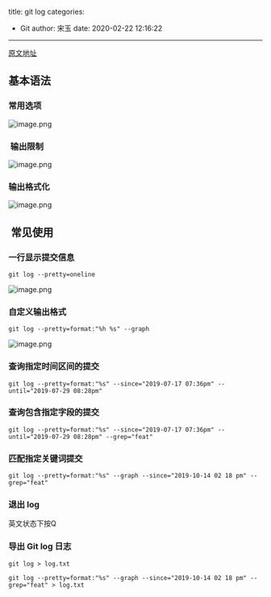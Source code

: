 title: git log
categories:
 - Git
author: 宋玉
date: 2020-02-22 12:16:22
---
[原文地址](https://git-scm.com/book/zh/v2/Git-%E5%9F%BA%E7%A1%80-%E6%9F%A5%E7%9C%8B%E6%8F%90%E4%BA%A4%E5%8E%86%E5%8F%B2)

<a name="6NVIP"></a>
## 基本语法

<a name="vVOsX"></a>
### 常用选项

![image.png](https://cdn.nlark.com/yuque/0/2019/png/394169/1570602858876-5a880212-daf3-491c-8a44-83cb794b2f50.png#align=left&display=inline&height=489&name=image.png&originHeight=489&originWidth=681&size=74271&status=done&style=none&width=681)

<a name="1bfOH"></a>
###  输出限制

![image.png](https://cdn.nlark.com/yuque/0/2019/png/394169/1570602960576-3612038a-c846-4805-9918-3c93ba23882d.png#align=left&display=inline&height=388&name=image.png&originHeight=388&originWidth=430&size=43749&status=done&style=none&width=430)

<a name="RR1MX"></a>
### 输出格式化

![image.png](https://cdn.nlark.com/yuque/0/2019/png/394169/1570602736343-450b2672-7710-4478-b6f5-4354df613f93.png#align=left&display=inline&height=731&name=image.png&originHeight=731&originWidth=377&size=72953&status=done&style=none&width=377)


<a name="pdYcc"></a>
##  常见使用

<a name="sG92w"></a>
### 一行显示提交信息

```git
git log --pretty=oneline
```

![image.png](https://cdn.nlark.com/yuque/0/2019/png/394169/1570602482886-1b170f54-906f-4255-827c-de12dca8af56.png#align=left&display=inline&height=529&name=image.png&originHeight=529&originWidth=844&size=194335&status=done&style=none&width=844)

<a name="qWagJ"></a>
### 自定义输出格式

```git
git log --pretty=format:"%h %s" --graph
```

![image.png](https://cdn.nlark.com/yuque/0/2019/png/394169/1570602765590-5125af8a-45aa-461d-9abc-caeb8d0d216e.png#align=left&display=inline&height=529&name=image.png&originHeight=529&originWidth=511&size=96279&status=done&style=none&width=511)

<a name="YCitT"></a>
### 查询指定时间区间的提交

```git
git log --pretty=format:"%s" --since="2019-07-17 07:36pm" --until="2019-07-29 08:28pm"
```

<a name="90hBb"></a>
### 查询包含指定字段的提交

```git
git log --pretty=format:"%s" --since="2019-07-17 07:36pm" --until="2019-07-29 08:28pm" --grep="feat"
```

<a name="wqCB5"></a>
### 匹配指定关键词提交

```git
git log --pretty=format:"%s" --graph --since="2019-10-14 02 18 pm" --grep="feat"
```

<a name="xGOFR"></a>
### 退出 log

英文状态下按Q

<a name="ZIs3p"></a>
### 导出 Git log 日志

```git
git log > log.txt
```

```git
git log --pretty=format:"%s" --graph --since="2019-10-14 02 18 pm" --grep="feat" > log.txt
```

